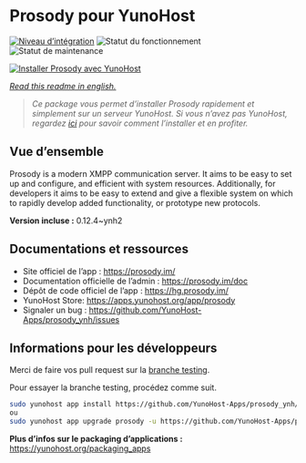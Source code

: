 <!--
N.B.: This README was automatically generated by https://github.com/YunoHost/apps/tree/master/tools/README-generator
It shall NOT be edited by hand.
-->

# Prosody pour YunoHost

[![Niveau d’intégration](https://dash.yunohost.org/integration/prosody.svg)](https://dash.yunohost.org/appci/app/prosody) ![Statut du fonctionnement](https://ci-apps.yunohost.org/ci/badges/prosody.status.svg) ![Statut de maintenance](https://ci-apps.yunohost.org/ci/badges/prosody.maintain.svg)

[![Installer Prosody avec YunoHost](https://install-app.yunohost.org/install-with-yunohost.svg)](https://install-app.yunohost.org/?app=prosody)

*[Read this readme in english.](./README.md)*

> *Ce package vous permet d’installer Prosody rapidement et simplement sur un serveur YunoHost.
Si vous n’avez pas YunoHost, regardez [ici](https://yunohost.org/#/install) pour savoir comment l’installer et en profiter.*

## Vue d’ensemble

Prosody is a modern XMPP communication server. It aims to be easy to set up and configure, and efficient with system resources. Additionally, for developers it aims to be easy to extend and give a flexible system on which to rapidly develop added functionality, or prototype new protocols.


**Version incluse :** 0.12.4~ynh2
## Documentations et ressources

* Site officiel de l’app : <https://prosody.im/>
* Documentation officielle de l’admin : <https://prosody.im/doc>
* Dépôt de code officiel de l’app : <https://hg.prosody.im/>
* YunoHost Store: <https://apps.yunohost.org/app/prosody>
* Signaler un bug : <https://github.com/YunoHost-Apps/prosody_ynh/issues>

## Informations pour les développeurs

Merci de faire vos pull request sur la [branche testing](https://github.com/YunoHost-Apps/prosody_ynh/tree/testing).

Pour essayer la branche testing, procédez comme suit.

``` bash
sudo yunohost app install https://github.com/YunoHost-Apps/prosody_ynh/tree/testing --debug
ou
sudo yunohost app upgrade prosody -u https://github.com/YunoHost-Apps/prosody_ynh/tree/testing --debug
```

**Plus d’infos sur le packaging d’applications :** <https://yunohost.org/packaging_apps>